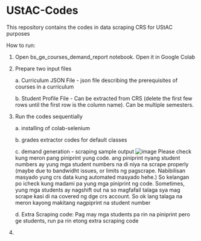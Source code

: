 # UStAC-Codes
This repository contains the codes in data scraping CRS for UStAC purposes


How to run:
1. Open bs_ge_courses_demand_report notebook. Open it in Google Colab
2. Prepare two input files
   
   a. Curriculum JSON File - json file describing the prerequisites of courses in a curriculum
   
   b. Student Profile File - Can be extracted from CRS (delete the first few rows until the first row is the column name). Can be multiple semesters.
   
4. Run the codes sequentially
   
   a. installing of colab-selenium
   
   b. grades extractor codes for default classes
   
   c. demand generation - scraping sample output
![image](https://github.com/user-attachments/assets/92d2b3ca-051a-422b-a290-98cc6ff14ba4)
      Please check kung meron pang piniprint yung code. ang piniprint nyang student numbers ay yung mga student numbers na di niya na scrape properly (maybe due to bandwidht issues,
   or limits ng pagscrape. Nabibilisan masyado yung crs data kung automated masyado hehe.) So kelangan po icheck kung madami pa yung mga piniprint ng code. Sometimes, yung mga students
   ay nagshift out na so magfafail talaga sya mag scrape kasi di na covered ng dge crs account. So ok lang talaga na meron kayong makitang nagpiprint na student number
   
   d. Extra Scraping code: Pag may mga students pa rin na piniprint pero ge students, run pa rin etong extra scraping code
   
6.  
